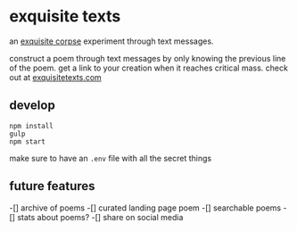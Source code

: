 # exquisite texts
an [exquisite corpse](https://en.wikipedia.org/wiki/Exquisite_corpse) experiment through text messages. 

construct a poem through text messages by only knowing the previous line of the poem. get a link to your creation when it reaches critical mass. check out at [exquisitetexts.com](http://exquisitetexts.com/)

## develop
```
npm install
gulp
npm start
```
make sure to have an `.env` file with all the secret things

## future features
-[] archive of poems
-[] curated landing page poem
-[] searchable poems
-[] stats about poems?
-[] share on social media
